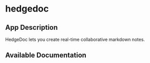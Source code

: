 # hedgedoc

## App Description

HedgeDoc lets you create real-time collaborative markdown notes.

## Available Documentation

